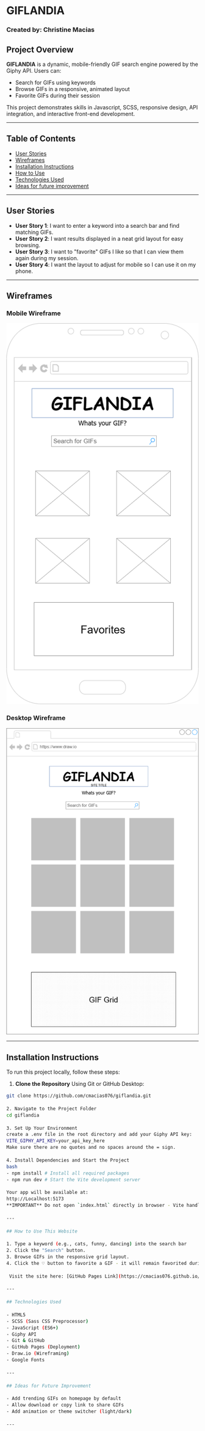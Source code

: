 # GIFLANDIA

### Created by: Christine Macias

## Project Overview

**GIFLANDIA** is a dynamic, mobile-friendly GIF search engine powered by the Giphy API.
Users can:
- Search for GIFs using keywords
- Browse GIFs in a responsive, animated layout
- Favorite GIFs during their session

This project demonstrates skills in Javascript, SCSS, responsive design, API integration, and interactive front-end development.

---
## Table of Contents

- [User Stories](#user-stories)
- [Wireframes](#wireframes)
- [Installation Instructions](#installation-instructions)
- [How to Use](#how-to-use-this-website)
- [Technologies Used](#technologies-used)
- [Ideas for future improvement](#ideas-for-future-improvement)

---

## User Stories

- **User Story 1**:
I want to enter a keyword into a search bar and find matching GIFs.  
- **User Story 2**: 
I want results displayed in a neat grid layout for easy browsing.  
- **User Story 3**: 
I want to "favorite" GIFs I like so that I can view them again during my session.  
- **User Story 4**: 
I want the layout to adjust for mobile so I can use it on my phone.

---

## Wireframes

### Mobile Wireframe
![GIFLANDIA Mobile Wireframe](./wireframes/giflandia-mobile.png)

### Desktop Wireframe
![GIFLANDIA Desktop Wireframe](./wireframes/giflandia-desktop.png)

---

## Installation Instructions

To run this project locally, follow these steps:

1. **Clone the Repository**
Using Git or GitHub Desktop:
```bash 
git clone https://github.com/cmacias076/giflandia.git

2. Navigate to the Project Folder
cd giflandia

3. Set Up Your Environment
create a .env file in the root directory and add your Giphy API key:
VITE_GIPHY_API_KEY=your_api_key_here
Make sure there are no quotes and no spaces around the = sign.

4. Install Dependencies and Start the Project
bash
- npm install # Install all required packages
- npm run dev # Start the Vite development server

Your app will be available at:
http://Localhost:5173
**IMPORTANT** Do not open `index.html` directly in browser - Vite handles module loading and hot reloading for development.

---

## How to Use This Website

1. Type a keyword (e.g., cats, funny, dancing) into the search bar
2. Click the "Search" button.
3. Browse GIFs in the responsive grid layout.
4. Click the ♡ button to favorite a GIF - it will remain favorited during your current session.

 Visit the site here: [GitHub Pages Link](https://cmacias076.github.io/giflandia/)

---

## Technologies Used

- HTML5  
- SCSS (Sass CSS Preprocessor)  
- JavaScript (ES6+)  
- Giphy API  
- Git & GitHub  
- GitHub Pages (Deployment) 
- Draw.io (Wireframing)  
- Google Fonts

---

## Ideas for Future Improvement

- Add trending GIFs on homepage by default
- Allow download or copy link to share GIFs
- Add animation or theme switcher (light/dark)

---
